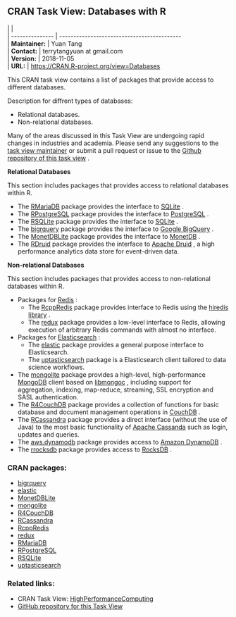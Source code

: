 ## CRAN Task View: Databases with R

|                 |                                               
| --------------- | -------------------------------------------   
| **Maintainer:** | Yuan Tang                                     
| **Contact:**    | terrytangyuan at gmail.com                    
| **Version:**    | 2018-11-05                                    
| **URL:**        | <https://CRAN.R-project.org/view=Databases>   

<div>

This CRAN task view contains a list of packages that provide access to
different databases.

Description for diffrent types of databases:

  - Relational databases.
  - Non-relational databases.

Many of the areas discussed in this Task View are undergoing rapid
changes in industries and academia. Please send any suggestions to the
[task view maintainer](mailto:terrytangyuan@gmail.com) or submit a pull
request or issue to the [Github repository of this task
view](https://github.com/terrytangyuan/ctv-databases) .

**Relational Databases**

This section includes packages that provides access to relational
databases within R.

  - The [RMariaDB](https://cran.r-project.org/package=RMariaDB) package provides the
    interface to [SQLite](https://www.mysql.com/) .
  - The [RPostgreSQL](https://cran.r-project.org/package=RPostgreSQL) package
    provides the interface to [PostgreSQL](https://www.postgresql.org/)
    .
  - The [RSQLite](https://cran.r-project.org/package=RSQLite) package provides the
    interface to [SQLite](http://www.sqlite.org/) .
  - The [bigrquery](https://cran.r-project.org/package=bigrquery) package provides
    the interface to [Google
    BigQuery](https://developers.google.com/bigquery/) .
  - The [MonetDBLite](https://cran.r-project.org/package=MonetDBLite) package
    provides the interface to [MonetDB](https://www.monetdb.org/Home) .
  - The [RDruid](https://github.com/druid-io/RDruid) package provides
    the interface to [Apache Druid](http://druid.io/) , a high
    performance analytics data store for event-driven data.

**Non-relational Databases**

This section includes packages that provides access to non-relational
databases within R.

  - Packages for [Redis](https://redis.io/) :
      - The [RcppRedis](https://cran.r-project.org/package=RcppRedis) package
        provides interface to Redis using the [hiredis
        library](https://github.com/redis/hiredis) .
      - The [redux](https://cran.r-project.org/package=redux) package provides a
        low-level interface to Redis, allowing execution of arbitrary
        Redis commands with almost no interface.
  - Packages for [Elasticsearch](http://elasticsearch.org/) :
      - The [elastic](https://cran.r-project.org/package=elastic) package provides a
        general purpose interface to Elasticsearch.
      - The [uptasticsearch](https://cran.r-project.org/package=uptasticsearch)
        package is a Elasticsearch client tailored to data science
        workflows.
  - The [mongolite](https://cran.r-project.org/package=mongolite) package provides a
    high-level, high-performance [MongoDB](https://www.mongodb.com/)
    client based on
    [libmongoc](https://github.com/mongodb/mongo-c-driver) , including
    support for aggregation, indexing, map-reduce, streaming, SSL
    encryption and SASL authentication.
  - The [R4CouchDB](https://cran.r-project.org/package=R4CouchDB) package provides a
    collection of functions for basic database and document management
    operations in [CouchDB](http://couchdb.apache.org/) .
  - The [RCassandra](https://cran.r-project.org/package=RCassandra) package provides
    a direct interface (without the use of Java) to the most basic
    functionality of [Apache Cassanda](http://cassandra.apache.org/)
    such as login, updates and queries.
  - The [aws.dynamodb](https://github.com/cloudyr/aws.dynamodb) package
    provides access to [Amazon
    DynamoDB](https://aws.amazon.com/dynamodb/) .
  - The [rrocksdb](https://github.com/mrcsparker/rrocksdb) package
    provides access to [RocksDB](http://rocksdb.org) .

</div>

### CRAN packages:

  - [bigrquery](https://cran.r-project.org/package=bigrquery)
  - [elastic](https://cran.r-project.org/package=elastic)
  - [MonetDBLite](https://cran.r-project.org/package=MonetDBLite)
  - [mongolite](https://cran.r-project.org/package=mongolite)
  - [R4CouchDB](https://cran.r-project.org/package=R4CouchDB)
  - [RCassandra](https://cran.r-project.org/package=RCassandra)
  - [RcppRedis](https://cran.r-project.org/package=RcppRedis)
  - [redux](https://cran.r-project.org/package=redux)
  - [RMariaDB](https://cran.r-project.org/package=RMariaDB)
  - [RPostgreSQL](https://cran.r-project.org/package=RPostgreSQL)
  - [RSQLite](https://cran.r-project.org/package=RSQLite)
  - [uptasticsearch](https://cran.r-project.org/package=uptasticsearch)

### Related links:

  - CRAN Task View:
    [HighPerformanceComputing](HighPerformanceComputing.html)
  - [GitHub repository for this Task
    View](https://github.com/terrytangyuan/ctv-databases)
